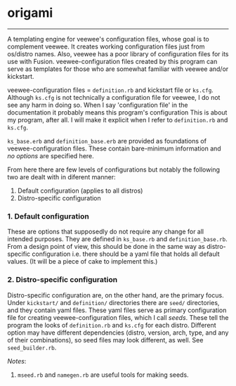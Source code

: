# origami #

* * * * *

A templating engine for veewee's configuration files, whose goal is to complement veewee.
It creates working configuration files just from os/distro names. 
Also, veewee has a poor library of configuration files for its use with Fusion.
veewee-configuration files created by this program can serve as templates for those who are somewhat familiar with veewee and/or kickstart.

veewee-configuration files = `definition.rb` and kickstart file or `ks.cfg`.
Although `ks.cfg` is not technically a configuration file for veewee, I do not see any harm in doing so.
When I say 'configuration file' in the documentation it probably means this program's configuration
This is about my program, after all.
I will make it explicit when I refer to `definition.rb` and `ks.cfg`.

`ks_base.erb` and `definition_base.erb` are provided as foundations of veewee-configuration files. These contain bare-minimum information and _no options_ are specified here.

From here there are few levels of configurations but notably the following two are dealt with in diferent manner:

1. Default configuration (applies to all distros)
2. Distro-specific configuration

### 1. Default configuration ###
These are options that supposedly do not require any change for all intended purposes. They are defined in `ks_base.rb` and `definition_base.rb`. From a design point of view, this should be done in the same way as distro-specific configuration i.e. there should be a yaml file that holds all default values. (It will be a piece of cake to implement this.)

### 2. Distro-specific configuration ###
Distro-specific configuration are, on the other hand, are the primary focus. Under `kickstart/` and `definition/` directories there are `seed/` directories, and they contain yaml files.
These yaml files serve as primary configuration file for creating veewee-configuration files, which I call _seeds_.
These tell the program the looks of `definition.rb` and `ks.cfg` for each distro.
Different option may have different dependencies (distro, version, arch, type, and any of their combinations), so seed files may look different, as well.
See `seed_builder.rb`.


_Notes_:

1. `mseed.rb` and `namegen.rb` are useful tools for making seeds.
